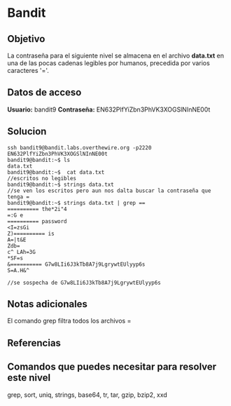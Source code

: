 # Bandit
## Objetivo
La contraseña para el siguiente nivel se almacena en el archivo **data.txt** en una de las pocas cadenas legibles por humanos, precedida por varios caracteres '='.

## Datos de acceso
**Usuario:** bandit9
**Contraseña:** EN632PlfYiZbn3PhVK3XOGSlNInNE00t

## Solucion
``` shell
ssh bandit9@bandit.labs.overthewire.org -p2220
EN632PlfYiZbn3PhVK3XOGSlNInNE00t
bandit9@bandit:~$ ls
data.txt
bandit9@bandit:~$  cat data.txt
//escritos no legibles
bandit9@bandit:~$ strings data.txt
//se ven los escritos pero aun nos dalta buscar la contraseña que tenga =
bandit9@bandit:~$ strings data.txt | grep ==
========== the*2i"4
=:G e
========== password
<I=zsGi
Z)========== is
A=|t&E
Zdb=
c^ LAh=3G
*SF=s
&========== G7w8LIi6J3kTb8A7j9LgrywtEUlyyp6s
S=A.H&^

//se sospecha de G7w8LIi6J3kTb8A7j9LgrywtEUlyyp6s
```
## Notas adicionales
El comando grep filtra todos los archivos =

## Referencias

## Comandos que puedes necesitar para resolver este nivel
grep, sort, uniq, strings, base64, tr, tar, gzip, bzip2, xxd